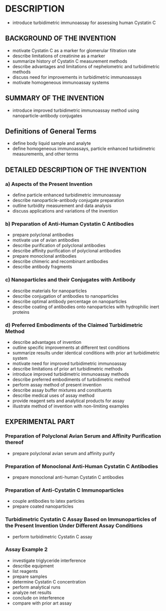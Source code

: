# DESCRIPTION

- introduce turbidimetric immunoassay for assessing human Cystatin C

## BACKGROUND OF THE INVENTION

- motivate Cystatin C as a marker for glomerular filtration rate
- describe limitations of creatinine as a marker
- summarize history of Cystatin C measurement methods
- describe advantages and limitations of nephelometric and turbidimetric methods
- discuss need for improvements in turbidimetric immunoassays
- motivate homogeneous immunoassay systems

## SUMMARY OF THE INVENTION

- introduce improved turbidimetric immunoassay method using nanoparticle-antibody conjugates

## Definitions of General Terms

- define body liquid sample and analyte
- define homogeneous immunoassays, particle enhanced turbidimetric measurements, and other terms

## DETAILED DESCRIPTION OF THE INVENTION

### a) Aspects of the Present Invention

- define particle enhanced turbidimetric immunoassay
- describe nanoparticle-antibody conjugate preparation
- outline turbidity measurement and data analysis
- discuss applications and variations of the invention

### b) Preparation of Anti-Human Cystatin C Antibodies

- prepare polyclonal antibodies
- motivate use of avian antibodies
- describe purification of polyclonal antibodies
- describe affinity purification of polyclonal antibodies
- prepare monoclonal antibodies
- describe chimeric and recombinant antibodies
- describe antibody fragments

### c) Nanoparticles and their Conjugates with Antibody

- describe materials for nanoparticles
- describe conjugation of antibodies to nanoparticles
- describe optimal antibody percentage on nanoparticles
- describe coating of antibodies onto nanoparticles with hydrophilic inert proteins

### d) Preferred Embodiments of the Claimed Turbidimetric Method

- describe advantages of invention
- outline specific improvements at different test conditions
- summarize results under identical conditions with prior art turbidimetric system
- motivate need for improved turbidimetric immunoassay
- describe limitations of prior art turbidimetric methods
- introduce improved turbidimetric immunoassay methods
- describe preferred embodiments of turbidimetric method
- perform assay method of present invention
- describe assay buffer mixtures and constituents
- describe medical uses of assay method
- provide reagent sets and analytical products for assay
- illustrate method of invention with non-limiting examples

## EXPERIMENTAL PART

### Preparation of Polyclonal Avian Serum and Affinity Purification thereof

- prepare polyclonal avian serum and affinity purify

### Preparation of Monoclonal Anti-Human Cystatin C Antibodies

- prepare monoclonal anti-human Cystatin C antibodies

### Preparation of Anti-Cystatin C Immunoparticles

- couple antibodies to latex particles
- prepare coated nanoparticles

### Turbidimetric Cystatin C Assay Based on Immunoparticles of the Present Invention Under Different Assay Conditions

- perform turbidimetric Cystatin C assay

### Assay Example 2

- investigate triglyceride interference
- describe equipment
- list reagents
- prepare samples
- determine Cystatin C concentration
- perform analytical runs
- analyze net results
- conclude on interference
- compare with prior art assay

